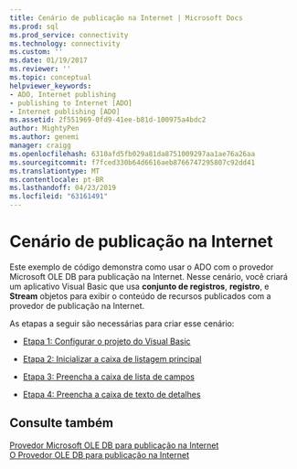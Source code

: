 ```yaml
---
title: Cenário de publicação na Internet | Microsoft Docs
ms.prod: sql
ms.prod_service: connectivity
ms.technology: connectivity
ms.custom: ''
ms.date: 01/19/2017
ms.reviewer: ''
ms.topic: conceptual
helpviewer_keywords:
- ADO, Internet publishing
- publishing to Internet [ADO]
- Internet publishing [ADO]
ms.assetid: 2f551969-0fd9-41ee-b81d-100975a4bdc2
author: MightyPen
ms.author: genemi
manager: craigg
ms.openlocfilehash: 6310afd5fb029a81da8751009297aa1ae76a26aa
ms.sourcegitcommit: f7fced330b64d6616aeb8766747295807c92dd41
ms.translationtype: MT
ms.contentlocale: pt-BR
ms.lasthandoff: 04/23/2019
ms.locfileid: "63161491"
---
```

# <a name="internet-publishing-scenario"></a>Cenário de publicação na Internet
Este exemplo de código demonstra como usar o ADO com o provedor Microsoft OLE DB para publicação na Internet. Nesse cenário, você criará um aplicativo Visual Basic que usa **conjunto de registros**, **registro**, e **Stream** objetos para exibir o conteúdo de recursos publicados com a provedor de publicação na Internet.  
  
 As etapas a seguir são necessárias para criar esse cenário:  
  
-   [Etapa 1: Configurar o projeto do Visual Basic](../../../ado/guide/data/step-1-set-up-the-visual-basic-project.md)  
  
-   [Etapa 2: Inicializar a caixa de listagem principal](../../../ado/guide/data/step-2-initialize-the-main-list-box.md)  
  
-   [Etapa 3: Preencha a caixa de lista de campos](../../../ado/guide/data/step-3-populate-the-fields-list-box.md)  
  
-   [Etapa 4: Preencha a caixa de texto de detalhes](../../../ado/guide/data/step-4-populate-the-details-text-box.md)  
  
## <a name="see-also"></a>Consulte também  
 [Provedor Microsoft OLE DB para publicação na Internet](../../../ado/guide/appendixes/microsoft-ole-db-provider-for-internet-publishing.md)   
 [O Provedor OLE DB para publicação na Internet](../../../ado/guide/data/the-ole-db-provider-for-internet-publishing.md)
